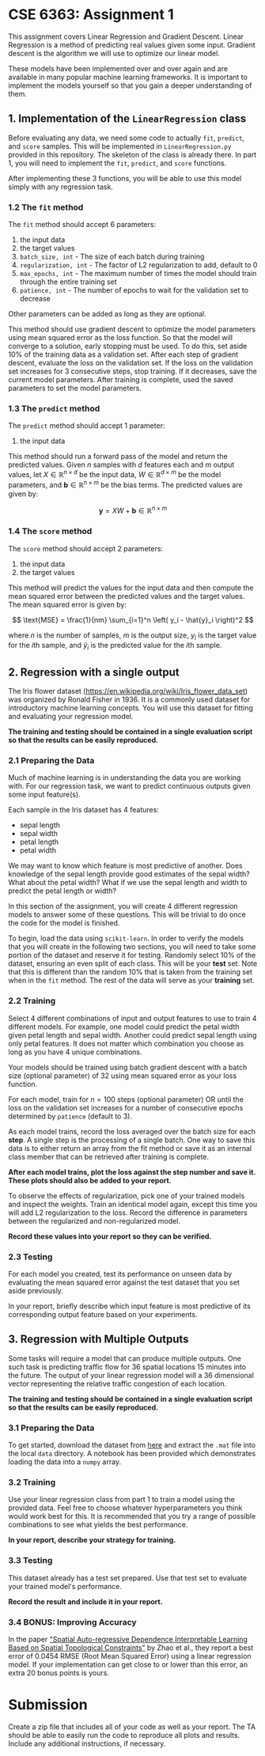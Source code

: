 # CSE 6363: Assignment 1

This assignment covers Linear Regression and Gradient Descent. Linear Regression is a method of predicting real values given some input. Gradient descent is the algorithm we will use to optimize our linear model.

These models have been implemented over and over again and are available in many popular machine learning frameworks. It is important to implement the models yourself so that you gain a deeper understanding of them.

## 1. Implementation of the `LinearRegression` class

Before evaluating any data, we need some code to actually `fit`, `predict`, and `score` samples. This will be implemented in `LinearRegression.py` provided in this repository. The skeleton of the class is already there. In part 1, you will need to implement the `fit`, `predict`, and `score` functions.

After implementing these 3 functions, you will be able to use this model simply with any regression task.

### 1.2 The `fit` method

The `fit` method should accept 6 parameters:
1. the input data
2. the target values
3. `batch_size, int` - The size of each batch during training
4. `regularization, int` - The factor of L2 regularization to add, default to 0
5. `max_epochs, int` - The maximum number of times the model should train through the entire training set
6. `patience, int` - The number of epochs to wait for the validation set to decrease

Other parameters can be added as long as they are optional.

This method should use gradient descent to optimize the model parameters using mean squared error as the loss function. So that the model will converge to a solution, early stopping must be used. To do this, set aside 10% of the training data as a validation set. After each step of gradient descent, evaluate the loss on the validation set. If the loss on the validation set increases for 3 consecutive steps, stop training. If it decreases, save the current model parameters. After training is complete, used the saved parameters to set the model parameters.

### 1.3 The `predict` method

The `predict` method should accept 1 parameter:
1. the input data

This method should run a forward pass of the model and return the predicted values. Given $n$ samples with $d$ features each and $m$ output values, let $X \in \mathbb{R}^{n \times d}$ be the input data, $W \in \mathbb{R}^{d \times m}$ be the model parameters, and $\mathbf{b} \in \mathbb{R}^{n \times m}$ be the bias terms. The predicted values are given by:

$$
\mathbf{y} = X W + \mathbf{b} \in \mathbb{R}^{n \times m}
$$

### 1.4 The `score` method

The `score` method should accept 2 parameters:
1. the input data
2. the target values

This method will predict the values for the input data and then compute the mean squared error between the predicted values and the target values. The mean squared error is given by:

$$
\text{MSE} = \frac{1}{nm} \sum_{i=1}^n \left( y_i - \hat{y}_i \right)^2
$$

where $n$ is the number of samples, $m$ is the output size, $y_i$ is the target value for the $i$th sample, and $\hat{y}_i$ is the predicted value for the $i$th sample.

## 2. Regression with a single output

The Iris flower dataset (https://en.wikipedia.org/wiki/Iris_flower_data_set) was organized by Ronald Fisher in 1936. It is a commonly used dataset for introductory machine learning concepts. You will use this dataset for fitting and evaluating your regression model.

**The training and testing should be contained in a single evaluation script so that the results can be easily reproduced.**

### 2.1 Preparing the Data

Much of machine learning is in understanding the data you are working with. For our regression task, we want to predict continuous outputs given some input feature(s).

Each sample in the Iris dataset has 4 features:
- sepal length
- sepal width
- petal length
- petal width

We may want to know which feature is most predictive of another. Does knowledge of the sepal length provide good estimates of the sepal width? What about the petal width? What if we use the sepal length and width to predict the petal length or width?

In this section of the assignment, you will create 4 different regression models to answer some of these questions. This will be trivial to do once the code for the model is finished.

To begin, load the data using `scikit-learn`. In order to verify the models that you will create in the following two sections, you will need to take some portion of the dataset and reserve it for testing. Randomly select 10% of the dataset, ensuring an even split of each class. This will be your **test** set. Note that this is different than the random 10% that is taken from the training set when in the `fit` method. The rest of the data will serve as your **training** set.

### 2.2 Training

Select 4 different combinations of input and output features to use to train 4 different models. For example, one model could predict the petal width given petal length and sepal width. Another could predict sepal length using only petal features. It does not matter which combination you choose as long as you have 4 unique combinations.

Your models should be trained using batch gradient descent with a batch size (optional parameter) of 32 using mean squared error as your loss function.

For each model, train for $n = 100$ steps (optional parameter) OR until the loss on the validation set increases for a number of consecutive epochs determined by `patience` (default to 3).

As each model trains, record the loss averaged over the batch size for each **step**. A single step is the processing of a single batch. One way to save this data is to either return an array from the fit method or save it as an internal class member that can be retrieved after training is complete.

**After each model trains, plot the loss against the step number and save it. These plots should also be added to your report.**

To observe the effects of regularization, pick one of your trained models and inspect the weights. Train an identical model again, except this time you will add L2 regularization to the loss. Record the difference in parameters between the regularized and non-regularized model.

**Record these values into your report so they can be verified.**

### 2.3 Testing

For each model you created, test its performance on unseen data by evaluating the mean squared error against the test dataset that you set aside previously.

In your report, briefly describe which input feature is most predictive of its corresponding output feature based on your experiments.

## 3. Regression with Multiple Outputs

Some tasks will require a model that can produce multiple outputs. One such task is predicting traffic flow for 36 spatial locations 15 minutes into the future. The output of your linear regression model will a 36 dimensional vector representing the relative traffic congestion of each location.

**The training and testing should be contained in a single evaluation script so that the results can be easily reproduced.**

### 3.1 Preparing the Data

To get started, download the dataset from [here](https://archive-beta.ics.uci.edu/dataset/608/traffic+flow+forecasting) and extract the `.mat` file into the local `data` directory. A notebook has been provided which demonstrates loading the data into a `numpy` array.

### 3.2 Training

Use your linear regression class from part 1 to train a model using the provided data. Feel free to choose whatever hyperparameters you think would work best for this. It is recommended that you try a range of possible combinations to see what yields the best performance.

**In your report, describe your strategy for training.**

### 3.3 Testing

This dataset already has a test set prepared. Use that test set to evaluate your trained model's performance.

**Record the result and include it in your report.**

### 3.4 BONUS: Improving Accuracy

In the paper ["Spatial Auto-regressive Dependence Interpretable Learning Based on Spatial Topological Constraints"](https://dl.acm.org/doi/pdf/10.1145/3339823) by Zhao et al., they report a best error of 0.0454 RMSE (Root Mean Squared Error) using a linear regression model. If your implementation can get close to or lower than this error, an extra 20 bonus points is yours.

# Submission

Create a zip file that includes all of your code as well as your report. The TA should
be able to easily run the code to reproduce all plots and results. Include any additional
instructions, if necessary.
